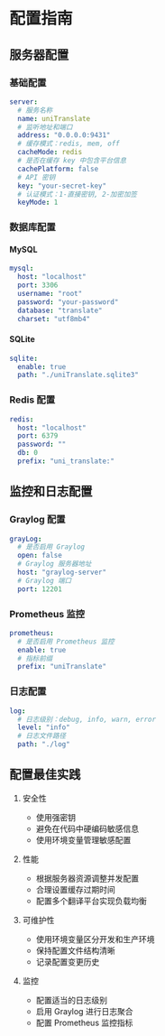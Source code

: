 # 配置指南

## 服务器配置

### 基础配置

```yaml
server:
  # 服务名称
  name: uniTranslate
  # 监听地址和端口
  address: "0.0.0.0:9431"
  # 缓存模式：redis, mem, off
  cacheMode: redis
  # 是否在缓存 key 中包含平台信息
  cachePlatform: false
  # API 密钥
  key: "your-secret-key"
  # 认证模式：1-直接密钥, 2-加密加签
  keyMode: 1
```

### 数据库配置

#### MySQL

```yaml
mysql:
  host: "localhost"
  port: 3306
  username: "root"
  password: "your-password"
  database: "translate"
  charset: "utf8mb4"
```

#### SQLite

```yaml
sqlite:
  enable: true
  path: "./uniTranslate.sqlite3"
```

### Redis 配置

```yaml
redis:
  host: "localhost"
  port: 6379
  password: ""
  db: 0
  prefix: "uni_translate:"
```

## 监控和日志配置

### Graylog 配置

```yaml
grayLog:
  # 是否启用 Graylog
  open: false
  # Graylog 服务器地址
  host: "graylog-server"
  # Graylog 端口
  port: 12201
```

### Prometheus 监控

```yaml
prometheus:
  # 是否启用 Prometheus 监控
  enable: true
  # 指标前缀
  prefix: "uniTranslate"
```

### 日志配置

```yaml
log:
  # 日志级别：debug, info, warn, error
  level: "info"
  # 日志文件路径
  path: "./log"
```

## 配置最佳实践

1. 安全性

   - 使用强密钥
   - 避免在代码中硬编码敏感信息
   - 使用环境变量管理敏感配置

2. 性能

   - 根据服务器资源调整并发配置
   - 合理设置缓存过期时间
   - 配置多个翻译平台实现负载均衡

3. 可维护性

   - 使用环境变量区分开发和生产环境
   - 保持配置文件结构清晰
   - 记录配置变更历史

4. 监控
   - 配置适当的日志级别
   - 启用 Graylog 进行日志聚合
   - 配置 Prometheus 监控指标
